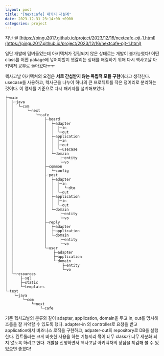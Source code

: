 ```yaml
---
layout: post
title: "[NextCafe] 패키지 재설계"
date: 2023-12-31 23:14:00 +0900
categories: project
---
```


지난 글 [https://pingu2017.github.io/project/2023/12/16/nextcafe-pjt-1.html](https://pingu2017.github.io/project/2023/12/16/nextcafe-pjt-1.html)

일단 개발에 덤벼들었는데 아키텍처가 정립되지 않은 상태로는 개발이 불가능했다! 어떤 class를 어떤 pakage에 넣어야할지 헷갈리는 상태를 해결하기 위해 다시 헥사고날 아키텍처 공부로 돌아갔다ㅜㅜ

헥사고날 아키텍쳐의 요점은 **서로 간섭받지 않는 독립적 모듈 구현**이라고 생각한다. usecase를 사용하고, 헥사곤을 나누어 하나의 큰 프로젝트를 작은 덩어리로 분리하는 것이다.
이 명제를 기준으로 다시 패키지를 설계해보았다.

```
├─main
│  ├─java
│  │  └─com
│  │      └─next
│  │          └─cafe
│  │              ├─board
│  │              │  ├─adapter
│  │              │  │  ├─in
│  │              │  │  └─out
│  │              │  ├─application
│  │              │  │  ├─in
│  │              │  │  ├─out
│  │              │  │  └─usecase
│  │              │  └─domain
│  │              │      ├─entity
│  │              │      └─vo
│  │              ├─common
│  │              │  └─config
│  │              ├─post
│  │              │  ├─adapter
│  │              │  │  ├─in
│  │              │  │  │  └─dto
│  │              │  │  └─out
│  │              │  ├─application
│  │              │  │  ├─in
│  │              │  │  └─out
│  │              │  └─domain
│  │              │      ├─entity
│  │              │      └─vo
│  │              ├─reply
│  │              │  ├─adapter
│  │              │  ├─application
│  │              │  └─domain
│  │              │      ├─entity
│  │              │      └─vo
│  │              └─user
│  │                  ├─adapter
│  │                  ├─application
│  │                  └─domain
│  │                      ├─entity
│  │                      └─vo
│  └─resources
│      ├─sql
│      ├─static
│      └─templates
└─test
    └─java
        └─com
            └─next
                └─cafe
```

기존 헥사고날의 분류와 같이 adapter, application, domain을 두고 in, out를 명시해 흐름을 잘 파악할 수 있도록 했다. adapter-in 의 controller로 요청을 받고 application에서 비즈니스 로직을 구현하고, adpater-out의 repository로 DB를 실행한다.
컨트롤러는 크게 비슷한 사용을 하는 기능끼리 묶어 너무 class가 너무 세분화 되지 않도록 하려고 한다.
개발을 진행하면서 헥사고날 아키텍처의 장점을 체감해 볼 수 있었으면 좋겠다!
